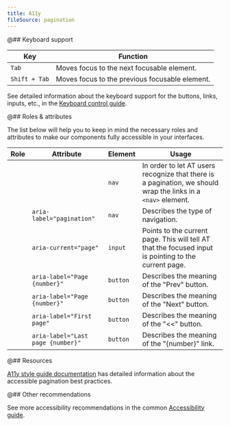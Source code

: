```yaml
---
title: A11y
fileSource: pagination
---
```


@## Keyboard support

| Key           | Function                                       |
| ------------- | ---------------------------------------------- |
| `Tab`         | Moves focus to the next focusable element.     |
| `Shift + Tab` | Moves focus to the previous focusable element. |

See detailed information about the keyboard support for the buttons, links, inputs, etc., in the [Keyboard control guide](/core-principles/a11y/a11y-keyboard/).

@## Roles & attributes

The list below will help you to keep in mind the necessary roles and attributes to make our components fully accessible in your interfaces.

| Role | Attribute                         | Element  | Usage                                                                                                         |
| ---- | --------------------------------- | -------- | ------------------------------------------------------------------------------------------------------------- |
|      |                                   | `nav`    | In order to let AT users recognize that there is a pagination, we should wrap the links in a `<nav>` element. |
|      | `aria-label="pagination"`         | `nav`    | Describes the type of navigation.                                                                             |
|      | `aria-current="page"`             | `input`  | Points to the current page. This will tell AT that the focused input is pointing to the current page.         |
|      | `aria-label="Page {number}"`      | `button` | Describes the meaning of the "Prev" button.                                                                   |
|      | `aria-label="Page {number}"`      | `button` | Describes the meaning of the "Next" button.                                                                   |
|      | `aria-label="First page"`         | `button` | Describes the meaning of the "<<" button.                                                                     |
|      | `aria-label="Last page {number}"` | `button` | Describes the meaning of the "{number}" link.                                                                 |

@## Resources

[A11y style guide documentation](https://a11y-style-guide.com/style-guide/section-navigation.html) has detailed information about the accessible pagination best practices.

@## Other recommendations

See more accessibility recommendations in the common [Accessibility guide](/core-principles/a11y/).
